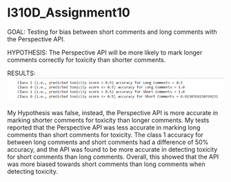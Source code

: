 # I310D_Assignment10
GOAL: Testing for bias between short comments and long comments with the Perspective API.

HYPOTHESIS: The Perspective API will be more likely to mark longer comments correctly for toxicity than shorter comments.

RESULTS: 
![Accuracies](Accuracies.png)

My Hypothesis was false, instead, the Perspective API is more accurate in marking shorter comments for toxicity than longer comments. My tests reported that the Perspective API was less accurate in marking long comments than short comments for toxicity. The class 1 accuracy for between long comments and short comments had a difference of 50% accuracy, and the API was found to be more accurate in detecting toxicity for short comments than long comments. Overall, this showed that the API was more biased towards short comments than long comments when detecting toxicity.